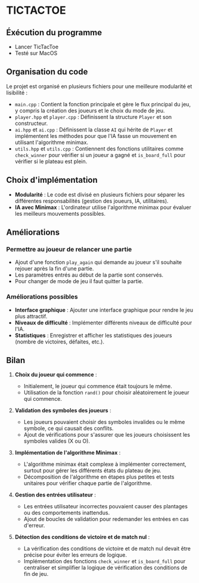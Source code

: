 # TICTACTOE

## Éxécution du programme 
- Lancer TicTacToe
- Testé sur MacOS

## Organisation du code
Le projet est organisé en plusieurs fichiers pour une meilleure modularité et lisibilité :

- `main.cpp` : Contient la fonction principale et gère le flux principal du jeu, y compris la création des joueurs et le choix du mode de jeu.
- `player.hpp` et `player.cpp` : Définissent la structure `Player` et son constructeur.
- `ai.hpp` et `ai.cpp` : Définissent la classe `AI` qui hérite de `Player` et implémentent les méthodes pour que l'IA fasse un mouvement en utilisant l'algorithme minimax.
- `utils.hpp` et `utils.cpp` : Contiennent des fonctions utilitaires comme `check_winner` pour vérifier si un joueur a gagné et `is_board_full` pour vérifier si le plateau est plein.

## Choix d'implémentation
- **Modularité** : Le code est divisé en plusieurs fichiers pour séparer les différentes responsabilités (gestion des joueurs, IA, utilitaires).
- **IA avec Minimax** : L'ordinateur utilise l'algorithme minimax pour évaluer les meilleurs mouvements possibles.

## Améliorations
### Permettre au joueur de relancer une partie
- Ajout d'une fonction `play_again` qui demande au joueur s'il souhaite rejouer après la fin d'une partie. 
- Les paramètres entrés au début de la partie sont conservés. 
- Pour changer de mode de jeu il faut quitter la partie. 

###  Améliorations possibles
- **Interface graphique** : Ajouter une interface graphique pour rendre le jeu plus attractif.
- **Niveaux de difficulté** : Implémenter différents niveaux de difficulté pour l'IA.
- **Statistiques** : Enregistrer et afficher les statistiques des joueurs (nombre de victoires, défaites, etc.).

## Bilan
1. **Choix du joueur qui commence** :
   - Initialement, le joueur qui commence était toujours le même.
   - Utilisation de la fonction `rand()` pour choisir aléatoirement le joueur qui commence.

2. **Validation des symboles des joueurs** :
   - Les joueurs pouvaient choisir des symboles invalides ou le même symbole, ce qui causait des conflits.
   - Ajout de vérifications pour s'assurer que les joueurs choisissent les symboles valides (X ou O).

3. **Implémentation de l'algorithme Minimax** :
   - L'algorithme minimax était complexe à implémenter correctement, surtout pour gérer les différents états du plateau de jeu.
   - Décomposition de l'algorithme en étapes plus petites et tests unitaires pour vérifier chaque partie de l'algorithme.

4. **Gestion des entrées utilisateur** :
   - Les entrées utilisateur incorrectes pouvaient causer des plantages ou des comportements inattendus.
   - Ajout de boucles de validation pour redemander les entrées en cas d'erreur.

5. **Détection des conditions de victoire et de match nul** :
   - La vérification des conditions de victoire et de match nul devait être précise pour éviter les erreurs de logique.
   - Implémentation des fonctions `check_winner` et `is_board_full` pour centraliser et simplifier la logique de vérification des conditions de fin de jeu.

